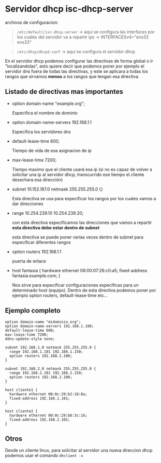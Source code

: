 # Servidor dhcp isc-dhcp-server

archivos de configuracion:

> `/etc/default/isc-dhcp-server` -> aqui se configura las interfaces por los cuales del servidor va a repartir ips ->  INTERFACESv4="ens32 ens33"


> `/etc/dhcp/dhcpd.conf` -> aqui se configura el servidor dhcp

En el servidor dhcp podemos configurar las directivas de forma global o ir "localizandolas", esto quiere decir que podemos poner por ejemplo el servidor dns fuera de todas las directivas, y este se aplicara a todas los rangos que sirvamos **menos** a los rangos que tengan esa directiva.

## Listado de directivas mas importantes

* option domain-name "example.org";

  Especifica el nombre de dominio

* option domain-name-servers 192.168.1.1

  Especifica los servidores dns

* default-lease-time 600;

  Tiempo de vida de esa asignacion de ip

* max-lease-time 7200;

  Tiempo maximo que el cliente usará esa ip (si no es capaz de volver a solicitar una ip al servidor dhcp, transcurrido ese tiempo el cliente desechara esa dirección)

* subnet 10.152.187.0 netmask 255.255.255.0 {}

  Esta directiva se usa para especificar los rangos por los cuales vamos a dar direcciones

* range 10.254.239.10 10.254.239.20;

  con esta directiva especificamos las direcciones que vamos a repartir **esta directiva debe estar dentro de subnet**

  esta directiva se puede poner varias veces dentro de subnet para especificar diferentes rangos

* option routers 192.168.1.1

  puerta de enlace

* host fantasia {
  hardware ethernet 08:00:07:26:c0:a5;
  fixed-address fantasia.example.com;
}

  Nos sirve para especificar configuraciones especificas para un determinado host (equipo). Dentro de esta directiva podemos poner por ejemplo option routers, default-lease-time etc...


## Ejemplo completo

```
option domain-name "midominio.org";
option domain-name-servers 192.168.1.100;
default-lease-time 600;
max-lease-time 7200;
ddns-update-style none;

subnet 192.168.1.0 netmask 255.255.255.0 {
  range 192.168.1.101 192.168.1.150;
  option routers 192.168.1.100;
}

subnet 192.168.2.0 netmask 255.255.255.0 {
  range 192.168.2.101 192.168.2.150;
  option routers 192.168.2.100;
}

host cliente1 {
  hardware ethernet 00:0c:29:b2:18:8a;
  fixed-address 192.168.1.101;
}

host cliente2 {
  hardware ethernet 00:0c:29:b8:3c:16;
  fixed-address 192.168.2.101;
}

```

## Otros

Desde un cliente linux, para solicitar al servidor una nueva direccion dhcp podemos usar el comando `dhclient -v`
